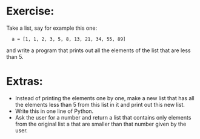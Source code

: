 # Exercise:  

Take a list, say for example this one:  
```
  a = [1, 1, 2, 3, 5, 8, 13, 21, 34, 55, 89]
```
and write a program that prints out all the elements of the list that are less than 5.  

# Extras:  

* Instead of printing the elements one by one, make a new list that has all the elements less than 5 from this list in it and print out this new list.
* Write this in one line of Python.
* Ask the user for a number and return a list that contains only elements from the original list a that are smaller than that number given by the user.

